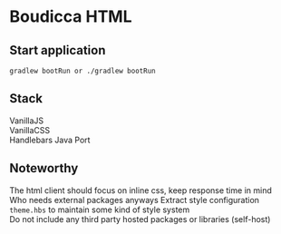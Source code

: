 # Boudicca HTML

## Start application
```
gradlew bootRun or ./gradlew bootRun
```

## Stack  
VanillaJS  
VanillaCSS  
Handlebars Java Port  
 
## Noteworthy  
The html client should focus on inline css, keep response time in mind  
Who needs external packages anyways
Extract style configuration `theme.hbs` to maintain some kind of style system  
Do not include any third party hosted packages or libraries (self-host)     
